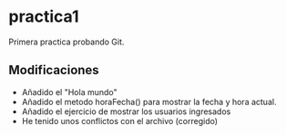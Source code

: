 # practica1

Primera practica probando Git.

## Modificaciones

- Añadido el "Hola mundo"
- Añadido el metodo horaFecha() para mostrar la fecha y hora actual.
- Añadido el ejercicio de mostrar los usuarios ingresados
- He tenido unos conflictos con el archivo (corregido)